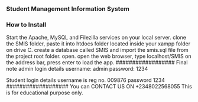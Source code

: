 ### Student Management Information System
### How to Install

Start the Apache, MySQL and Filezilla services on your local server.
clone the SMIS folder, paste it into htdocs folder located inside your xampp folder on drive C.
create a database called SMIS and import the smis.sql file from the project root folder.
open.
open the web browser, type localhost/SMIS on the address bar, press enter to load the app.
##################
Final note
admin login details
username: admin
password: 1234

Student login details
username is reg no. 009876
password 1234
###################
You can CONTACT US ON +2348022568055
This is for educational purpose only.
